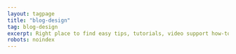 ```yaml
---
layout: tagpage
title: "blog-design"
tag: blog-design
excerpt: Right place to find easy tips, tutorials, video support how-to blog design
robots: noindex
---
```

